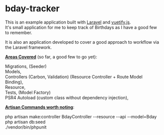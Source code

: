 # bday-tracker

This is an example application built with <a target="_blank" href="https://laravel.com/">Laravel</a> and <a target="_blank" href="https://vuetifyjs.com/en/">vuetify.js</a>. <br> It's small application for me to keep track of Birthdays as I have a good few to remember.

It is also an application developed to cover a good approach to workflow via the Laravel framework.

<strong><u>Areas Covered</u></strong> (so far, a good few to go yet):

Migrations, (Seeder)<br>
Models, <br>
Controllers (Carbon, Validation) (Resource Controller + Route Model Binding), <br> 
Resource, <br>
Tests, (Model Factory)<br>
PSR4 Autoload (custom class without dependency injection), <br>

<strong><u>Artisan Commands worth noting</u></strong>:

php artisan make:controller BdayController --resource --api --model=Bday <br>
php artisan db:seed <br>
./vendor/bin/phpunit <br>
